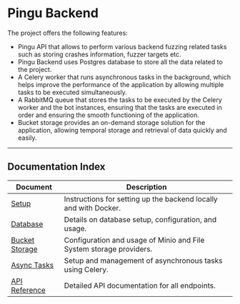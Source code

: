 # Pingu Backend

The project offers the following features:

* Pingu API that allows to perform various backend fuzzing related tasks such as storing crashes information, fuzzer targets etc.
* Pingu Backend uses Postgres database to store all the data related to the project.
* A Celery worker that runs asynchronous tasks in the background, which helps improve the performance of the application by allowing multiple tasks to be executed simultaneously.
* A RabbitMQ queue that stores the tasks to be executed by the Celery worker and the bot instances, ensuring that the tasks are executed in order and ensuring the smooth functioning of the application.
* Bucket storage provides an on-demand storage solution for the application, allowing temporal storage and retrieval of data quickly and easily.

---

## Documentation Index

| Document                | Description                                      |
|-------------------------|--------------------------------------------------|
| [Setup](docs/setup.md)  | Instructions for setting up the backend locally and with Docker. |
| [Database](docs/database.md) | Details on database setup, configuration, and usage. |
| [Bucket Storage](docs/bucket_storage.md) | Configuration and usage of Minio and File System storage providers. |
| [Async Tasks](docs/async_tasks.md) | Setup and management of asynchronous tasks using Celery. |
| [API Reference](docs/api.md) | Detailed API documentation for all endpoints. |